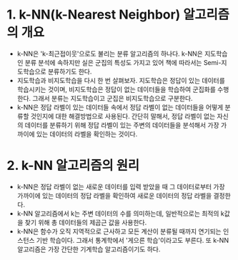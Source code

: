 # 1. k-NN(k-Nearest Neighbor) 알고리즘의 개요
- k-NN은 'k-최근접이웃'으로도 불리는 분류 알고리즘의 하나다. k-NN은 지도학습인 분류 분석에 속하지만 실은 군집의 특성도 가지고 있어 책에 따라서는 Semi-지도학습으로 분류하기도 한다.
- 지도학습과 비지도학습을 다시 한 번 살펴보자. 지도학습은 정답이 있는 데이터를 학습시키는 것이며, 비지도학습은 정답이 없는 데이터들을 학습하여 군집화를 수행한다. 그래서 분류는 지도학습이고 군집은 비지도학습으로 구분한다.
- k-NN은 정답 라벨이 있는 데이터들 속에서 정답 라벨이 없는 데이터들을 어떻게 분류할 것인지에 대한 해결방법으로 사용된다. 간단히 말해서, 정답 라벨이 없는 자신의 데이터를 분류하기 위해 정답 라벨이 있는 주변의 데이터들을 분석해서 가장 가까이에 있는 데이터의 라벨을 확인하는 것이다.

# 2. k-NN 알고리즘의 원리
- k-NN은 정답 라벨이 없는 새로운 데이터를 입력 받았을 때 그 데이터로부터 가장 가까이에 있는 데이터의 정답 라벨을 확인하여 새로운 데이터의 정답 라벨을 결정한다.
- k-NN 알고리즘에서 k는 주변 데이터의 수를 의미하는데, 일반적으로는 최적의 k값을 찾기 위해 총 데이터들의 제곱근 값을 사용한다.
- k-NN은 함수가 오직 지역적으로 근사하고 모든 계산이 분류될 때까지 연기되는 인스턴스 기반 학습이다. 그래서 통계학에서 '게으른 학습'이라고도 부른다. 또 k-NN 알고리즘은 가장 간단한 기계학습 알고리즘이기도 하다.